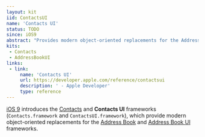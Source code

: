 ```yaml
---
layout: kit
iid: ContactsUI 
name: 'Contacts UI'
status: TODO
since: iOS9
abstract: "Provides modern object-oriented replacements for the Address Book and Address Book UI frameworks."
kits:
 - Contacts
 - AddressBookUI
links:
 - link:
     name: 'Contacts UI'
     url: https://developer.apple.com/reference/contactsui
     description: ' - Apple Developer'
     type: reference
---
```


[iOS 9](/iOS9) introduces the [Contacts](/Contacts) and **Contacts UI** frameworks (`Contacts.framework` and `ContactsUI.framework`), 
which provide modern object-oriented replacements for the [Address Book](/AddressBook) and [Address Book UI](/AddressBookUI) frameworks.